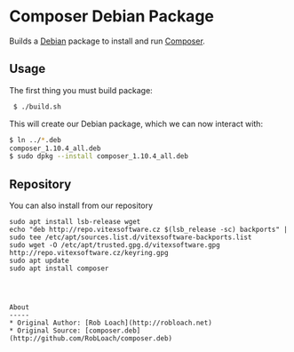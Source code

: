 Composer Debian Package
=======================

Builds a [Debian](http://debian.org) package to install and run [Composer](http://getcomposer.org).


Usage
-----

The first thing you must build package:
``` bash
 $ ./build.sh
```

This will create our Debian package, which we can now interact with:
``` bash
$ ln ../*.deb
composer_1.10.4_all.deb
$ sudo dpkg --install composer_1.10.4_all.deb
```

Repository
----------

You can also install from our repository

``` shell
sudo apt install lsb-release wget
echo "deb http://repo.vitexsoftware.cz $(lsb_release -sc) backports" | sudo tee /etc/apt/sources.list.d/vitexsoftware-backports.list
sudo wget -O /etc/apt/trusted.gpg.d/vitexsoftware.gpg http://repo.vitexsoftware.cz/keyring.gpg
sudo apt update
sudo apt install composer
        



About
-----
* Original Author: [Rob Loach](http://robloach.net)
* Original Source: [composer.deb](http://github.com/RobLoach/composer.deb)
